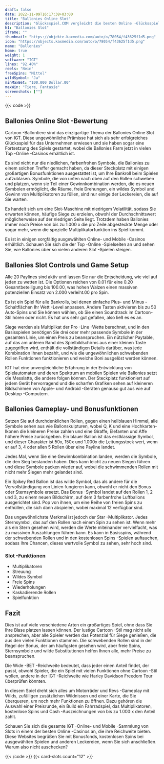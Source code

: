 ```yaml
---
draft: false
date: 2022-11-09T16:17:38+03:00
title: "Ballonies Online Slot"
description: "Glücksspiel.COM vergleicht die besten Online -Glücksspiel -Sites und -spiele der Kanada.  Unabhängige Produktbewertungen und exklusive Anmeldeangebote. Jetzt spielen!"
h1: "Ballonies Slot"
iframe: ""
thumbnail: "https://objekte.kaxmedia.com/auto/o/78054/f43625f1d5.png"
icon: "https://objects.kaxmedia.com/auto/o/78054/f43625f1d5.png"
name: "Ballonies"
home: true
weight: 1
software: "IGT"
lines: "92.40%"
reels: "Nein"
freeSpins: "Mittel"
wildSymbol: "Ja"
minMaxBet: "100.000 Dollar.00"
maxWin: "Tiere, Fantasie"
screenshots: [""]
---
```


{{< code >}}<h2>Ballonies Online Slot -Bewertung</h2><p>Cartoon -Ballontiere sind das einzigartige Thema der Ballonies Online Slot von IGT. Diese ungewöhnliche Prämisse hat sich als sehr erfolgreiches Glücksspiel für das Unternehmen erwiesen und sie haben sogar eine Fortsetzung des Spiels gestartet, wobei die Ballonies Farm jetzt in vielen Top -Online -Casinos erhältlich ist.</p><p>Es sind nicht nur die niedlichen, farbenfrohen Symbole, die Ballonies zu einem solchen Treffer gemacht haben, da dieser Steckplatz mit einigen großartigen Bonusfunktionen ausgestattet ist, um Ihre Bankroll beim Spielen aufzublasen. Symbole, die von unten nach oben auf den Rollen schweben und platzen, wenn sie Teil einer Gewinnkombination werden, die es neuen Symbolen ermöglicht, die Räume, freie Drehungen, ein wildes Symbol und Gewinn von Multiplikatoren zu füllen, sind nur einige der Leckereien, die auf Sie warten.</p><p>Es handelt sich um eine Slot-Maschine mit niedrigem Volatilität, sodass Sie erwarten können, häufige Siege zu erzielen, obwohl der Durchschnittswert möglicherweise auf der niedrigen Seite liegt. Trotzdem haben Ballonies immer noch Preise von bis zu 1.000 x die pro Zeile abgesteckte Menge oder sogar mehr, wenn die spezielle Multiplikatorfunktion ins Spiel kommt.</p><p>Es ist in einigen sorgfältig ausgewählten Online- und Mobile -Casinos erhältlich. Schauen Sie sich die der Top -Online -Spielseiten an und sehen Sie, wie Ballonies über so vielen anderen Slot -Spielen steigen.</p><h2>Ballonies Slot Controls und Game Setup</h2><p>Alle 20 Paylines sind aktiv und lassen Sie nur die Entscheidung, wie viel auf jeden zu wetten ist. Die Optionen reichen von 0.01 für eine 0.20 Gesamtbeteiligung bis 100.00, was hohen Walzen einen massiven potenziellen Einsatz von 2.000 verleiht.00 pro Spin.</p><p>Es ist ein Spiel für alle Bankrolls, bei denen einfache Plus- und Minus -Schaltflächen Ihr Wett -Level anpassen. Andere Tasten aktivieren bis zu 50 Auto-Spins und Sie können wählen, ob Sie einen Soundtrack im Cartoon-Stil hören oder nicht. Es hat uns sehr gut gefallen, also ließ es es an.</p><p>Siege werden als Multiplikat der Pro -Line -Wette berechnet, und in den Basisspielen benötigen Sie drei oder mehr passende Symbole in der gesamten Linie, um einen Preis zu beanspruchen. Ein nützlicher Paytable, auf das am unteren Rand des Spielbildschirms aus einer kleinen Taste zugegriffen wird, enthält die vollständigen Details darüber, was jede Kombination Ihnen bezahlt, und wie die ungewöhnlichen schwebenden Rollen Funktionen funktionieren und welche Boni ausgelöst werden können.</p><p>IGT hat eine unvergleichliche Erfahrung in der Entwicklung von Spielautomaten und deren Spektrum an mobilen Spielen wie Ballonies setzt die Messlatte, die andere folgen können. Der Steckplatz funktioniert auf jedem Gerät hervorragend und die scharfen Grafiken sehen auf kleineren Bildschirmen von Apple- und Android -Geräten genauso gut aus wie auf Desktop -Computern.</p><h2>Ballonies Gameplay- und Bonusfunktionen</h2><p>Setzen Sie auf durchdenklichen Rollen, gegen einen hellblauen Himmel, alle Symbole sehen aus wie Ballonskulpturen, wobei Q, K und eine Hochkarten-Ikonen die kleineren Preise zahlen und eine Giraffe, Elefanten und Affe höhere Preise zurückgeben. Ein blauer Ballon ist das erstklassige Symbol, und dieser Charakter ist 50x, 150x und 1.000x die Leitungsstock wert, wenn er auf 3, 4 oder allen 5 Rollen über eine Payline landet.</p><p>Jedes Mal, wenn Sie eine Gewinnkombination landen, werden die Symbole, die den Sieg bestanden haben. Dies kann leicht zu neuen Siegen führen und diese Symbole packen wieder auf, wobei die schwimmenden Rollen mit nicht mehr Siegen mehr gelandet sind.</p><p>Ein Spikey Red Ballon ist das wilde Symbol, das als andere für die Vervollständigung von Linien fungieren kann, obwohl er nicht den Bonus oder Sternsymbole ersetzt. Das Bonus -Symbol landet auf den Rollen 1, 2 und 3, zu einem neuen Bildschirm, auf dem 3 farbenfrohe Luftballons ausgerichtet sind. Pop von ihnen, um eine Reihe von freien Spins zu enthüllen, die sich dann abspielen, wobei maximal 12 verfügbar sind.</p><p>Das ungewöhnlichste Merkmal ist jedoch der Star -Multiplikator. Jedes Sternsymbol, das auf den Rollen nach einem Spin zu sehen ist. Wenn mehr als ein Stern gesehen wird, werden die Werte miteinander vervielfacht, was zu massiven Auszahlungen führen kann. Es kann in Basisspins, während der schwebenden Rollen und in den kostenlosen Spins -Spielen auftauchen, sodass Ihre Chancen, dieses wertvolle Symbol zu sehen, sehr hoch sind.</p><h3>
Slot -Funktionen</h3><ul>
<li></span>
Multiplikatoren</li>
<li></span>
Streuung</li>
<li></span>
Wildes Symbol</li>
<li></span>
Freie Spins</li>
<li></span>
Wiederholungen</li>
<li></span>
Kaskadierende Rollen</li>
<li></span>
Spielfunktion</li></ul><h2>Fazit</h2><p>Dies ist auf viele verschiedene Arten ein großartiges Spiel, ohne dass Sie Ihre Blase platzen lassen können. Der lustige Cartoon -Stil mag nicht alle ansprechen, aber alle Spieler werden das Potenzial für Siege genießen, die aus den vielen Funktionen stammen. Die schwebenden Rollen sind in der Regel der Bonus, der am häufigsten gesehen wird, aber freie Spins, Sternsymbole und wilde Substitutionen helfen Ihnen alle, mehr Preise zu beanspruchen.</p><p>Die Wide -BET -Reichweite bedeutet, dass jeder einen Anteil findet, der passt, obwohl Spieler, die ein Spiel mit vielen Funktionen ohne Cartoon -Stil wollen, andere in der IGT -Reichweite wie Harley Davidson Freedom Tour überprüfen könnten.</p><p>In diesem Spiel dreht sich alles um Motorräder und Revs -Gameplay mit Wilds, zufälligen zusätzlichen Wildnissen und einer Karte, die Sie überqueren, um noch mehr Funktionen zu öffnen. Dazu gehören die Auswahl einer Preisrunde, ein Build ein Fahrradspiel, das Multiplikatoren, kostenlose Spins und Cash -Auszeichnungen von bis zu 1.000 x den Anteil zahlt.</p><p>Schauen Sie sich die gesamte IGT -Online- und Mobile -Sammlung von Slots in einem der besten Online -Casinos an, die ihre Reichweite bieten. Diese Websites begrüßen Sie mit Bonusfonds, kostenlosen Spins bei ausgewählten Spielen und anderen Leckereien, wenn Sie sich anschließen. Warum also nicht auschecken?</p>{{< /code >}}
 {{< card-slots count="12" >}}